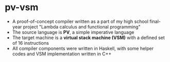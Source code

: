 # pv-vsm
- A proof-of-concept compiler written as a part of my high school final-year project "Lambda calculus and functional programming"
- The source language is **PV**, a simple imperative language
- The target machine is a **virtual stack machine (VSM)** with a defined set of 16 instructions
- All compiler components were written in Haskell, with some helper codes and VSM implementation written in C++
